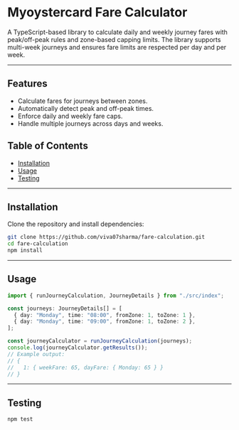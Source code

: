 # Myoystercard Fare Calculator

A TypeScript-based library to calculate daily and weekly journey fares with peak/off-peak rules and zone-based capping limits. The library supports multi-week journeys and ensures fare limits are respected per day and per week.

---

## Features

- Calculate fares for journeys between zones.
- Automatically detect peak and off-peak times.
- Enforce daily and weekly fare caps.
- Handle multiple journeys across days and weeks.

## Table of Contents

- [Installation](#installation)
- [Usage](#usage)
- [Testing](#testing) 

---

## Installation

Clone the repository and install dependencies:

```bash
git clone https://github.com/viva07sharma/fare-calculation.git
cd fare-calculation
npm install
```
---

## Usage

```ts
import { runJourneyCalculation, JourneyDetails } from "./src/index";

const journeys: JourneyDetails[] = [
  { day: "Monday", time: "08:00", fromZone: 1, toZone: 1 },
  { day: "Monday", time: "09:00", fromZone: 1, toZone: 2 },
];

const journeyCalculator = runJourneyCalculation(journeys);
console.log(journeyCalculator.getResults());
// Example output:
// {
//   1: { weekFare: 65, dayFare: { Monday: 65 } }
// }
```
---

## Testing

```bash
npm test
```
